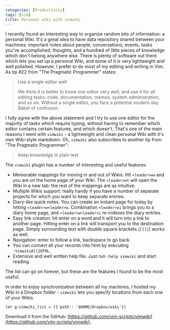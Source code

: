 ```yaml
---
categories: [Productivity]
tags: [vim]
title: Personal wiki with vimwiki
---
```


I recently found an interesting way to organize random bits of information: a personal Wiki. It's a great idea to have data repository shared between your machines: important notes about people, conversations, events, tasks you've accomplished, thoughts, and a hundred of little pieces of knowledge which don't belong anywhere else. There is plenty of software out there which lets you set up a personal Wiki, and some of it is very lightweight and well polished. However, I prefer to do most of my editing and writing in Vim. As tip #22 from "The Pragmatic Programmer" states:

  > Use a single editor well
  >
  > We think it is better to know one editor very well, and use it for all editing tasks: code, documentation, memos, system administration, and so on. Without a single editor, you face a potential modern day Babel of confusion.

I fully agree with the above statement and I try to use one editor for the majority of tasks which require typing, without having to remember which editor contains certain features, and which doesn't. That's one of the main reasons I went with `vimwiki` - a lightweight and clean personal Wiki with it's own Wiki-style markdown. Oh, `vimwiki` also subscribes to another tip from "The Pragmatic Programmer":

  > Keep knowledge in plain text

The `vimwiki` plugin has a number of interesting and useful features:

  * Memorable mappings for moving in and out of Wikis. Hit `<leader>ww` and you are on the home page of your Wiki. The `<leader>wt` will open the Wiki in a new tab: the rest of the mappings are as intuitive.
  * Multiple Wikis support: really handy if you have a number of separate projects for which you want to keep separate entries.
  * Diary-like quick notes. You can create an instant page for today by hitting `<leader>w<leader>w`. Combination `<leader>wi` brings you to a diary home page, and `<leader>w<leader>i` re-indexes the diary entries.
  * Easy link creation: hit enter on a word and it will turn into a link to another page. Hitting enter on a link will transport you to the destination page. Simply surrounding text with double square brackets (`[[]]`) works as well.
  * Navigation: enter to follow a link, backspace to go back.
  * You can convert all your records into html by executing `:VimwikiAll2HTML`.
  * Extensive and well written help file. Just run `:help vimwiki` and start reading.

The list can go on forever, but these are the features I found to be the most useful.

In order to enjoy synchronization between all my machines, I hosted my Wiki in a Dropbox folder - `vimwiki` lets you specify locations from each one of your Wikis.

    let g:vimwiki_list = [{'path': '$HOME/Dropbox/wiki'}]

Download it from the GitHub: [https://github.com/vim-scripts/vimwiki](https://github.com/vim-scripts/vimwiki).
